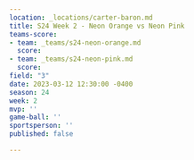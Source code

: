 ```yaml
---
location: _locations/carter-baron.md
title: S24 Week 2 - Neon Orange vs Neon Pink
teams-score:
- team: _teams/s24-neon-orange.md
  score: 
- team: _teams/s24-neon-pink.md
  score: 
field: "3"
date: 2023-03-12 12:30:00 -0400
season: 24
week: 2
mvp: ''
game-ball: ''
sportsperson: ''
published: false

---
```

